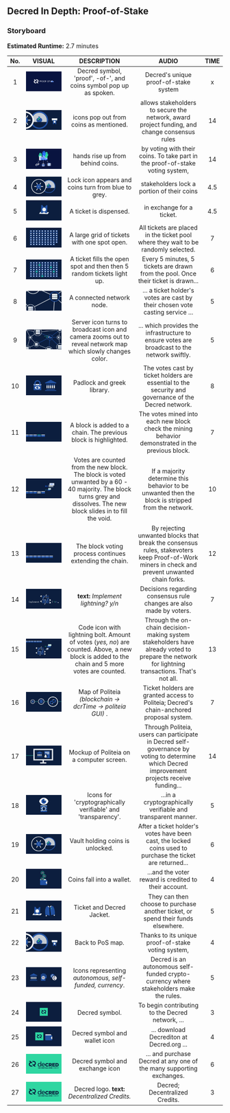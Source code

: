 ## Decred In Depth: Proof-of-Stake
### Storyboard
**Estimated Runtime:** 2.7 minutes

No. | VISUAL | DESCRIPTION | AUDIO | TIME
:-: | :----: | :---: | :---: | :--:
1 | ![Shot 1](../decredStakeVoting/img/shot_1.svg) | Decred symbol, 'proof', -of-', and coins symbol pop up as spoken. | Decred's unique proof-of-stake system | x
2 | ![Shot 2](../decredStakeVoting/img/shot_2.svg) | icons pop out from coins as mentioned. | allows stakeholders to secure the network, award project funding, and change consensus rules | 14
3 | ![Shot 3](../decredStakeVoting/img/shot_3.svg) | hands rise up from behind coins. | by voting with their coins. To take part in the proof-of-stake voting system, | 14
4 | ![Shot 4](../decredStakeVoting/img/shot_4.svg) | Lock icon appears and coins turn from blue to grey. | stakeholders lock a portion of their coins | 4.5
5 | ![Shot 5](../decredStakeVoting/img/shot_5.svg) | A ticket is dispensed. | in exchange for a ticket. | 4.5
6 | ![Shot 6](../decredStakeVoting/img/shot_6.svg) | A large grid of tickets with one spot open.  | All tickets are placed in the ticket pool where they wait to be randomly selected. | 7
7 | ![Shot 7](../decredStakeVoting/img/shot_7.svg) | A ticket fills the open spot and then then 5 random tickets light up. | Every 5 minutes, 5 tickets are drawn from the pool. Once their ticket is drawn... | 6 
8 | ![Shot 8](../decredStakeVoting/img/shot_8.svg) | A connected network node. | ... a ticket holder's votes are cast by their chosen vote casting service ...  | 5
9 |  ![Shot 9](../decredStakeVoting/img/shot_9.svg) | Server icon turns to broadcast icon and camera zooms out to reveal network map which slowly changes color. | ... which provides the infrastructure to ensure votes are broadcast to the network swiftly. | 5
10 | ![Shot 10](../decredStakeVoting/img/shot_10.svg) | Padlock and greek library. | The votes cast by ticket holders are essential to the security and governance of the Decred network. | 8
11 | ![Shot 11](../decredStakeVoting/img/shot_11.svg) | A block is added to a chain.  The previous block is highlighted. | The votes mined into each new block check the mining behavior demonstrated in the previous block.  | 7
12 | ![Shot 12](../decredStakeVoting/img/shot_12.svg) | Votes are counted from the new block. The block is voted unwanted by a 60 - 40 majority. The block turns grey and dissolves. The new block slides in to fill the void. | If a majority determine this behavior to be unwanted then the block is stripped from the network. | 10 
13 | ![Shot 13](../decredStakeVoting/img/shot_13.svg) | The block voting process continues extending the chain. | By rejecting unwanted blocks that break the consensus rules, stakevoters keep Proof-of-Work miners in check and prevent unwanted chain forks. | 12
14 | ![Shot 14](../decredStakeVoting/img/shot_14.svg) | **text:** *Implement lightning? y/n* | Decisions regarding consensus rule changes are also made by voters.  | 7
15 | ![Shot 15](../decredStakeVoting/img/shot_15.svg) | Code icon with lightning bolt. Amount of votes (_yes, no_) are counted. Above, a new block is added to the chain and 5 more votes are counted. | Through the on-chain decision-making system stakeholders have already voted to prepare the network for lightning transactions. That's not all. | 13
16 | ![Shot 16](../decredStakeVoting/img/shot_16.svg) | Map of Politeia *(blockchain -> dcrTime -> politeia GUI)* . | Ticket holders are granted access to Politeia; Decred's chain-anchored proposal system.  | 7
17 | ![Shot 17](../decredStakeVoting/img/shot_17.svg) | Mockup of Politeia on a computer screen. | Through Politeia, users can participate in Decred self-governance by voting to determine which Decred improvement projects receive funding... | 14
18 | ![Shot 18](../decredStakeVoting/img/shot_18.svg) | Icons for 'cryptographically verifiable' and 'transparency'. | ...in a cryptographically verifiable and transparent manner. | 5
19 |  ![Shot 19](../decredStakeVoting/img/shot_19.svg) | Vault holding coins is unlocked. | After a ticket holder's votes have been cast, the locked coins used to purchase the ticket are returned... | 6
20 | ![Shot 20](../decredStakeVoting/img/shot_20.svg) | Coins fall into a wallet. | ...and the voter reward is credited to their account. | 4
21 | ![Shot 21](../decredStakeVoting/img/shot_21.svg) | Ticket and Decred Jacket. | They can then choose to purchase another ticket, or spend their funds elsewhere. | 5
22 |  ![Shot 22](../decredStakeVoting/img/shot_2.svg) | Back to PoS map. | Thanks to its unique proof-of-stake voting system, | 4
23 | ![Shot 23](../decredStakeVoting/img/shot_23.svg) | Icons representing *autonomous, self-funded, currency*. | Decred is an autonomous self-funded crypto-currency where stakeholders make the rules. | 5
24 | ![Shot 24](../decredStakeVoting/img/shot_24.svg) | Decred symbol. | To begin contributing to the Decred network, ...  | 3
25 |  ![Shot 25](../decredStakeVoting/img/shot_25.svg) | Decred symbol and wallet icon | ... download Decrediton at Decred.org ...  | 4 
26 |  ![Shot 26](../decredStakeVoting/img/shot_26.svg) | Decred symbol and exchange icon | ... and purchase Decred at any one of the many supporting exchanges. | 6
27 | ![Shot 27](../decredStakeVoting/img/shot_27.svg) | Decred logo. **text:** *Decentralized Credits.* | Decred; Decentralized Credits. | 3
